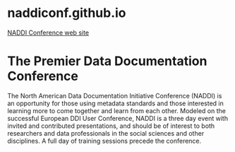 # naddiconf.github.io
[NADDI Conference web site](http://naddiconf.org)

# The Premier Data Documentation Conference

The North American Data Documentation Initiative Conference (NADDI) is an opportunity for those 
using metadata standards and those interested in learning more to come together and learn from 
each other. Modeled on the successful European DDI User Conference, NADDI is a three day event
with invited and contributed presentations, and should be of interest to both researchers and data 
professionals in the social sciences and other disciplines. A full day of training sessions 
precede the conference.
